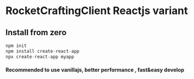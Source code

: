 
# RocketCraftingClient Reactjs variant

## Install from zero

```js
npm init
npm install create-react-app
npx create-react-app myapp
```



#### Recommended to use vanillajs, better performance , fast&easy develop